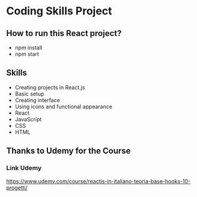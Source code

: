 
# Coding Skills Project

## How to run this React project?
- npm install
- npm start

## Skills
- Creating projects in React.js
- Basic setup
- Creating interface
- Using icons and functional appearance
- React
- JavaScript
- CSS
- HTML

## Thanks to Udemy for the Course
### Link Udemy
https://www.udemy.com/course/reactjs-in-italiano-teoria-base-hooks-10-progetti/
